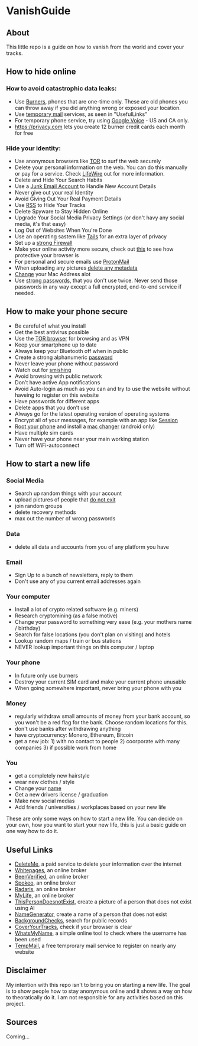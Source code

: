 # VanishGuide

## About

This little repo is a guide on how to vanish from the world and cover your tracks.

## How to hide online

### How to avoid catastrophic data leaks:
* Use [Burners](https://lifehacker.com/how-to-buy-a-burner-phone-1843905326), phones that are one-time only. These are old phones you can throw away if you did anything wrong or exposed your location.
* Use [temporary mail](https://temp-mail.org) services, as seen in "UsefulLinks"
* For temporary phone service, try using [Google Voice](https://voice.google.com/u/0/about) - US and CA only.
* https://privacy.com lets you create 12 burner credit cards each month for free

### Hide your identity:
* Use anonymous browsers like [TOR](https://www.torproject.org/download/) to surf the web securely
* Delete your personal information on the web. You can do this manually or pay for a service. Check [LifeWire](https://www.lifewire.com/remove-personal-information-from-internet-3482691) out for more information.
* Delete and Hide Your Search Habits
* Use a [Junk Email Account](https://temp-mail.org) to Handle New Account Details
* Never give out your real Identity
* Avoid Giving Out Your Real Payment Details
* Use [RSS](https://rss.com/) to Hide Your Tracks
* Delete Spyware to Stay Hidden Online
* Upgrade Your Social Media Privacy Settings (or don't havy any social media, it's that easy)
* Log Out of Websites When You're Done
* Use an operating sastem like [Tails](https://tails.boum.org/install/download/) for an extra layer of privacy
* Set up a [strong Firewall](https://www.techradar.com/best/firewall)
* Make your online activity more secure, check out [this](https://coveryourtracks.eff.org/) to see how protective your browser is
* For personal and secure emails use [ProtonMail](https://protonmail.com)
* When uploading any pictures [delete any metadata](https://www.adarsus.com/en/remove-metadata-online-document-image-video/)
* [Change](https://github.com/shilch/macchanger/) your Mac Address alot
* Use [strong passwords](https://passwords-generator.org/), that you don't use twice. Never send those passwords in any way except a full encrypted, end-to-end service if needed.

## How to make your phone secure

* Be careful of what you install
* Get the best antivirus possible
* Use the [TOR browser](https://www.torproject.org/download/) for browsing and as VPN
* Keep your smartphone up to date
* Always keep your Bluetooth off when in public
* Create a strong alphanumeric [password](https://passwords-generator.org/)
* Never leave your phone without password
* Watch out for [smishing](https://www.proofpoint.com/us/threat-reference/smishing)
* Avoid browsing with public network
* Don’t have active App notifications
* Avoid Auto-login as much as you can and try to use the website without haveing to register on this website
* Have passwords for different apps
* Delete apps that you don’t use
* Always go for the latest operating version of operating systems
* Encrypt all of your messages, for example with an app like [Session](https://getsession.org/)
* [Root your phone](https://www.techradar.com/how-to/how-to-root-your-android-phone) and install a [mac changer](https://apkpure.com/wifi-mac-changer/com.wireless.macchanger) (android only)
* Have multiple sim cards
* Never have your phone near your main working station
* Turn off WiFi-autoconnect


## How to start a new life

### Social Media
* Search up random things with your account
* upload pictures of people that [do not exit](https://thispersondoesnotexist.com)
* join random groups
* delete recovery methods
* max out the number of wrong passwords

### Data
* delete all data and accounts from you of any platform you have

### Email
* Sign Up to a bunch of newsletters, reply to them
* Don't use any of you current email addresses again

### Your computer
* Install a lot of crypto related software (e.g. miners)
* Research cryptomining (as a false motive)
* Change your password to something very ease (e.g. your mothers name / birthday)
* Search for false locations (you don't plan on visiting) and hotels
* Lookup random maps / train or bus stations
* NEVER lookup  important things on this computer / laptop

### Your phone
* In future only use burners
* Destroy your current SIM card and make your current phone unusable
* When going somewhere important, never bring your phone with you

### Money
* regularly withdraw small amounts of money from your bank account, so you won't be a red flag for the bank. Choose random locations for this.
* don't use banks after withdrawing anything
* have cryptocurrency: Monero, Ethereum, Bitcoin
* get a new job: 1) with no contact to people 2) coorporate with many companies 3) if possible work from home

### You
* get a completely new hairstyle
* wear new clothes / style
* Change your [name](https://github.com/ProtDos/VanishGuide/NameChange)
* Get a new drivers license / graduation
* Make new social medias
* Add friends / universities / workplaces based on your new life

These are only some ways on how to start a new life. You can decide on your own, how you want to start your new life, this is just a basic guide on one way how to do it.

## Useful Links

* [DeleteMe](https://joindeleteme.com), a paid service to delete your information over the internet
* [Whitepages](https://whitepages.com), an online broker
* [BeenVerified](https://beenverified.com), an online broker
* [Spokeo](https://spekeo.com), an online broker
* [Radaris](https://radaris.com), an online broker
* [MyLife](https://mylife.com), an online broker
* [ThisPersonDoesnotExist](https://thispersondoesnotexist.com), create a picture of a person that does not exist using AI
* [NameGenerator](https://name-generator.org.uk), create a name of a person that does not exist
* [BackgroundChecks](https://backgroundchecks.org), search for public records
* [CoverYourTracks](https://coveryourtracks.eff.org), check if your browser is clear
* [WhatsMyName](https://whatsmyname.app), a simple online tool to check where the username has been used
* [TempMail](https://temp-mail.org), a free temprorary mail service to register on nearly any website

## Disclaimer
My intention with this repo isn't to bring you on starting a new life. The goal is to show people how to stay anonymous online and it shows a way on how to theoratically do it. I am not responsible for any activities based on this project.

## Sources
Coming...
